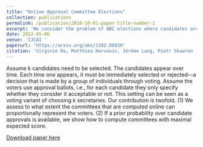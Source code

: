 ```yaml
---
title: "Online Approval Committee Elections"
collection: publications
permalink: /publication/2010-10-01-paper-title-number-2
excerpt: 'We consider the problem of ABC elections where candidates are presented one by one in an online setting.'
date: 2022-05-06
venue: 'IJCAI '
paperurl: 'https://arxiv.org/abs/2202.06830'
citation: 'Virginie Do, Matthieu Hervouin, Jérôme Lang, Piotr Skowron (2022). &quot;nline Approval Committee Elections.&quot; <i>IJCAI</i>.'
---
```

Assume k candidates need to be selected. The candidates appear over time. Each time one
appears, it must be immediately selected or rejected—a decision that is made by a group of
individuals through voting. Assume the voters use approval ballots, i.e., for each candidate they
only specify whether they consider it acceptable or not. This setting can be seen as a voting variant
of choosing k secretaries. Our contribution is twofold. (1) We assess to what extent the committees
that are computed online can proportionally represent the voters. (2) If a prior probability over
candidate approvals is available, we show how to compute committees with maximal expected
score.

[Download paper here](https://arxiv.org/abs/2202.06830)
